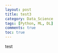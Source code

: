 ```yaml
---
layout: post
title: test3
category: Data_Science
tags: [Python, ML, DL]
comments: true
toc: true
---
```

test